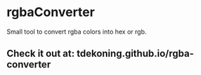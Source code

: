 rgbaConverter
=============

Small tool to convert rgba colors into hex or rgb.

Check it out at: tdekoning.github.io/rgba-converter
-------------
